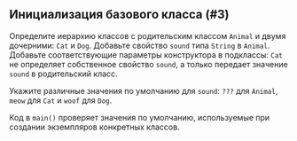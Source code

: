 ## Инициализация базового класса (#3)

Определите иерархию классов с родительским классом `Animal` и двумя дочерними: `Cat` и `Dog`. Добавьте свойство `sound` типа `String` в `Animal`. Добавьте соответствующие параметры конструктора в подклассы: `Cat` не определяет собственное свойство `sound`, а только передает значение `sound` в родительский класс.

Укажите различные значения по умолчанию для `sound`: `???` для `Animal`, `meow` для `Cat` и `woof` для `Dog`.

Код в `main()` проверяет значения по умолчанию, используемые при создании экземпляров конкретных классов.